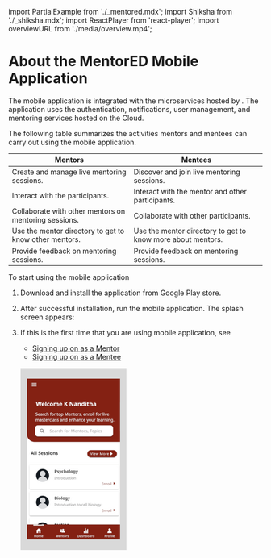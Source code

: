 import PartialExample from './_mentored.mdx';
import Shiksha from './_shiksha.mdx';
import ReactPlayer from 'react-player';
import overviewURL from './media/overview.mp4';

# About the MentorED Mobile Application

The <PartialExample mentored /> mobile application is integrated with the microservices hosted by <Shiksha shiksha />. The application uses the authentication, notifications, user management, and mentoring services hosted on the <Shiksha shiksha /> Cloud. 

The following table summarizes the activities mentors and mentees can carry out using the <PartialExample mentored /> mobile application.



| Mentors | Mentees |
| ----------- | ----------- |
| Create and manage live mentoring sessions.| Discover and join live mentoring sessions. |
| Interact with the participants. | Interact with the mentor and other participants.|
| Collaborate with other mentors on mentoring sessions. | Collaborate with other participants. |
| Use the mentor directory to get to know other mentors. | Use the mentor directory to get to know more about mentors.|
|Provide feedback on mentoring sessions.| Provide feedback on mentoring sessions.|


To start using the <PartialExample mentored /> mobile application
1. Download and install the <PartialExample mentored /> application from Google Play store.
2. After successful installation, run the mobile application. The <PartialExample mentored /> splash screen appears: 

   <div class="screenshot">

    <ReactPlayer playing controls url={overviewURL} loop="false" />

   </div>

3. If this is the first time that you are using <PartialExample mentored /> mobile application, see 
   * [Signing up on <PartialExample mentored /> as a Mentor](signing-up-as-a-mentor)
   * [Signing up on <PartialExample mentored /> as a Mentee](signing-up-as-a-mentee)

   ![homepage](media/welcome.png)





